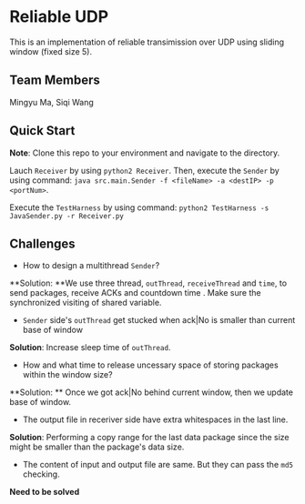# Reliable UDP

This is an implementation of reliable transimission over UDP  using sliding window (fixed size 5).

## Team Members

Mingyu Ma, Siqi Wang

## Quick Start

**Note**: Clone this repo to your environment and navigate to the directory.

Lauch `Receiver` by using `python2 Receiver`. Then,  execute the `Sender` by using command: `java src.main.Sender -f <fileName> -a <destIP> -p <portNum>`. 

Execute the `TestHarness` by using command: `python2 TestHarness -s JavaSender.py -r Receiver.py`

## Challenges

- How to design a multithread `Sender`?

**Solution: **We use three thread, `outThread`,  `receiveThread` and `time`, to send packages, receive ACKs and countdown time . Make sure the synchronized visiting of shared variable.

- `Sender` side's `outThread` get stucked when ack|No is smaller than current base of window

**Solution**: Increase sleep time of `outThread`.

- How and what time to release uncessary space of storing packages within the window size?

**Solution: ** Once we got ack|No behind current window, then we update base of window.

- The output file in receriver side have extra whitespaces in the last line.

**Solution**: Performing a copy range for the last data package since the size might be smaller than the package's data size.

- The content of input and output file are same. But they can pass the `md5` checking.

**Need to be solved**